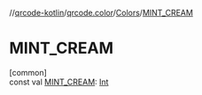 //[qrcode-kotlin](../../../index.md)/[qrcode.color](../index.md)/[Colors](index.md)/[MINT_CREAM](-m-i-n-t_-c-r-e-a-m.md)

# MINT_CREAM

[common]\
const val [MINT_CREAM](-m-i-n-t_-c-r-e-a-m.md): [Int](https://kotlinlang.org/api/latest/jvm/stdlib/kotlin-stdlib/kotlin/-int/index.html)
